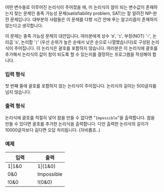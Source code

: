 어떤 변수들로 이루어진 논리식이 주어졌을 때, 이 논리식이 참이 되는 변수값이 존재하는지 찾는 문제인 충족 가능성 문제(satisfiability problem, SAT)는 잘 알려진 NP-완전 문제입니다. 대부분의 사람들은 이 문제를 다항 시간 안에 푸는 알고리즘이 존재하지 않는다고 생각합니다.

이 문제는 충족 가능성 문제의 대안입니다. 여러분에게 상수 '`0`', '`1`', 부정(NOT) '`!`', 논리곱 '`&`', 논리합 '`|`' (우선 순위가 높은 순에서 낮은 순으로 나열했습니다)로 구성된 논리식이 주어집니다. 이 논리식은 괄호를 포함하지 않습니다. 여러분은 이 논리식에 괄호를 추가해서 논리식의 값이 참이 되도록 할 수 있는지를 결정하는 프로그램을 작성해야 합니다.

### 입력 형식

첫 번쨰 줄에 괄호를 포함하지 않는 논리식이 주어집니다. 논리식의 길이는 500글자를 넘지 않습니다.

### 출력 형식

논리식에 괄호를 적절히 넣어 참을 만들 수 없다면 "`Impossible`"을 출력합니다. 참을 만들 수 있다면 괄호를 추가한 논리식을 출력합니다. 다만 출력한 논리식의 길이가 10000글자보다 길다면 오답 처리됩니다. (자비롭죠..)

### 예제

<table class='table table-bordered table-condensed'>
 <thead>
  <tr>
   <th style="width: 50%;">입력</th>
   <th style="width: 50%;">출력</th>
  </tr>
 </thead>
 <tbody>
  <tr>
   <td class="code-font">1|1&0</td>
   <td class="code-font">1|(1&0)</td>
  </tr>
  <tr>
   <td class="code-font">0&0</td>
   <td class="code-font">Impossible</td>
  </tr>
  <tr>
   <td class="code-font">!0&0</td>
   <td class="code-font">!(0&0)</td>
  </tr>
 </tbody>
</table>